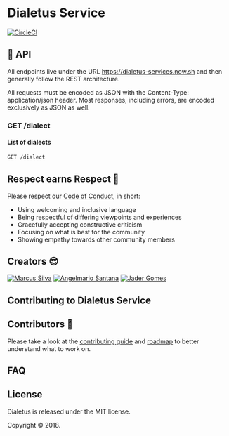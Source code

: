 # Dialetus Service
[![CircleCI](https://circleci.com/gh/mvfsillva/dialetus-service.svg?style=svg&circle-token=1e9adb58a5664ddd2c80e17f641775e2cbb6346f)](https://circleci.com/gh/mvfsillva/dialetus-service)


## 📃 API

All endpoints live under the URL https://dialetus-services.now.sh and then generally follow the REST architecture.

All requests must be encoded as JSON with the Content-Type: application/json header. Most responses, including errors, are encoded exclusively as JSON as well.

### GET /dialect

#### List of dialects

```bash
GET /dialect
```

## Respect earns Respect 👏

Please respect our [Code of Conduct](.github/code-of-conduct.md), in short:

- Using welcoming and inclusive language
- Being respectful of differing viewpoints and experiences
- Gracefully accepting constructive criticism
- Focusing on what is best for the community
- Showing empathy towards other community members

## Creators 😎
[![Marcus Silva](https://avatars2.githubusercontent.com/u/4579340?v=3&s=100)](https://github.com/mvfsillva)
[![Angelmario Santana](https://avatars2.githubusercontent.com/u/7683909?v=3&s=100)](https://github.com/anfsantana)
[![Jader Gomes](https://avatars2.githubusercontent.com/u/15023006?v=3&s=100)](https://github.com/jdrgomes)

## Contributing to Dialetus Service

## Contributors 🎉

Please take a look at the [contributing guide](.github/contributing.md) and [roadmap](roadmap.md) to better understand what to work on.


## FAQ

## License

Dialetus is released under the MIT license.

Copyright © 2018.
